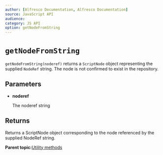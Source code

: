 ```yaml
---
author: [Alfresco Documentation, Alfresco Documentation]
source: JavaScript API
audience: 
category: JS API
option: getNodeFromString
---
```


# `getNodeFromString`

`getNodeFromString(noderef)` returns a `ScriptNode` object representing the supplied `NodeRef` string. The node is not confirmed to exist in the repository.

## Parameters

-   **noderef**

    The noderef string


## Returns

Returns a ScriptNode object corresponding to the node referenced by the supplied NodeRef string.

**Parent topic:**[Utility methods](../references/API-JS-Utility.md)

